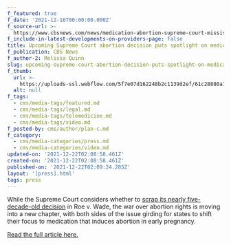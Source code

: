 ```yaml
---
f_featured: true
f_date: '2021-12-16T00:00:00.000Z'
f_source-url: >-
  https://www.cbsnews.com/news/medication-abortion-supreme-court-mississippi-texas/
f_include-in-latest-developments-on-providers-page: false
title: Upcoming Supreme Court abortion decision puts spotlight on medication abortion
f_publication: CBS News
f_author-2: Melissa Quinn
slug: upcoming-supreme-court-abortion-decision-puts-spotlight-on-medication-abortion
f_thumb:
  url: >-
    https://uploads-ssl.webflow.com/5f7e07d162248b2c1139d2ef/61c28880a70fce2ca18afb86_Screen%20Shot%202021-12-21%20at%207.07.42%20PM.png
  alt: null
f_tags:
  - cms/media-tags/featured.md
  - cms/media-tags/legal.md
  - cms/media-tags/telemedicine.md
  - cms/media-tags/video.md
f_posted-by: cms/author/plan-c.md
f_category:
  - cms/media-categories/press.md
  - cms/media-categories/video.md
updated-on: '2021-12-22T02:08:58.461Z'
created-on: '2021-12-22T02:08:58.461Z'
published-on: '2021-12-22T02:09:24.285Z'
layout: '[press].html'
tags: press
---
```


While the Supreme Court considers whether to [scrap its nearly five-decade-old decision](https://www.cbsnews.com/news/supreme-court-mississippi-abortion-case-hearing/) in Roe v. Wade, the war over abortion rights is moving into a new chapter, with both sides of the issue girding for states to shift their focus to medication that induces abortion in early pregnancy.

[Read the full article here.](https://www.cbsnews.com/news/medication-abortion-supreme-court-mississippi-texas/)
